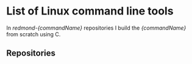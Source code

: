 # List of Linux command line tools

In _redmond-{commandName}_ repositories I build the _{commandName}_ from scratch using C.

## Repositories

